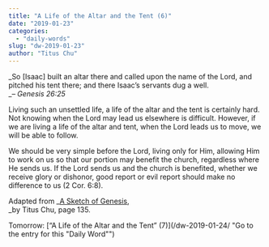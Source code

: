 ```yaml
---
title: "A Life of the Altar and the Tent (6)"
date: "2019-01-23"
categories: 
  - "daily-words"
slug: "dw-2019-01-23"
author: "Titus Chu"
---
```


_So \[Isaac\] built an altar there and called upon the name of the Lord, and pitched his tent there; and there Isaac’s servants dug a well.  
__– Genesis 26:25_

Living such an unsettled life, a life of the altar and the tent is certainly hard. Not knowing when the Lord may lead us elsewhere is difficult. However, if we are living a life of the altar and tent, when the Lord leads us to move, we will be able to follow.  
  
We should be very simple before the Lord, living only for Him, allowing Him to work on us so that our portion may benefit the church, regardless where He sends us. If the Lord sends us and the church is benefited, whether we receive glory or dishonor, good report or evil report should make no difference to us (2 Cor. 6:8).

Adapted from _[A Sketch of Genesis](/book-gen-sketch "Go to the listing for this book"),  
_by Titus Chu, page 135.

Tomorrow: [“A Life of the Altar and the Tent” (7)](/dw-2019-01-24/ "Go to the entry for this "Daily Word"")
